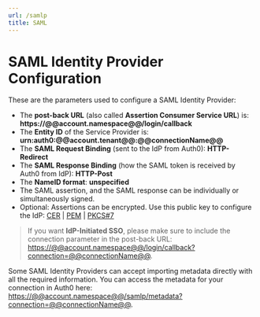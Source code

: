 ```yaml
---
url: /samlp
title: SAML
---
```


# SAML Identity Provider Configuration

These are the parameters used to configure a SAML Identity Provider:

* The __post-back URL__ (also called __Assertion Consumer Service URL__) is: **https://@@account.namespace@@/login/callback**
* The __Entity ID__ of the Service Provider is: **urn:auth0:@@account.tenant@@:@@connectionName@@**
* The __SAML Request Binding__ (sent to the IdP from Auth0): **HTTP-Redirect**
* The __SAML Response Binding__ (how the SAML token is received by Auth0 from IdP): **HTTP-Post**
* The __NameID format__: **unspecified**
* The SAML assertion, and the SAML response can be individually or simultaneously signed.
* Optional: Assertions can be encrypted. Use this public key to configure the IdP: [CER](https://@@account.namespace@@/cer) | [PEM](https://@@account.namespace@@/pem) | [PKCS#7](https://@@account.namespace@@/pb7)

> If you want **IdP-Initiated SSO**, please make sure to include the connection parameter in the post-back URL: [https://@@account.namespace@@/login/callback?connection=@@connectionName@@](https://@@account.namespace@@/login/callback?connection=@@connectionName@@).

Some SAML Identity Providers can accept importing metadata directly with all the required information. You can access the metadata for your connection in Auth0 here: [https://@@account.namespace@@/samlp/metadata?connection=@@connectionName@@](https://@@account.namespace@@/samlp/metadata?connection=@@connectionName@@).
